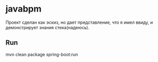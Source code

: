 # javabpm
Проект сделан как эскиз, но дает представление, что я имел ввиду, и демонстрирует знания стека(надеюсь).

## Run

mvn clean package spring-boot:run
